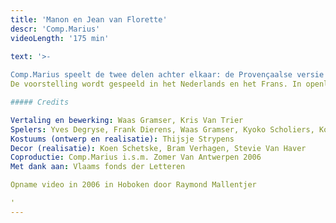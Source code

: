 ```yaml
---
title: 'Manon en Jean van Florette'
descr: 'Comp.Marius'
videoLength: '175 min'

text: '>-
    
Comp.Marius speelt de twee delen achter elkaar: de Provençaalse versie van 'Misdaad en Straf' in openlucht, met tijdens de pauze konijn met pruimen. Marcel Pagnol (1895-1974) beschrijft de Provence in Frankrijk in de jaren '60, moeiteloos te verplaatsen naar het heden.  
De voorstelling wordt gespeeld in het Nederlands en het Frans. In openlucht, in een (laatste) stukje ongerept natuur.

##### Credits

Vertaling en bewerking: Waas Gramser, Kris Van Trier  
Spelers: Yves Degryse, Frank Dierens, Waas Gramser, Kyoko Scholiers, Koen Van Impe, Kris Van Trier  
Kostuums (ontwerp en realisatie): Thijsje Strypens  
Decor (realisatie): Koen Schetske, Bram Verhagen, Stevie Van Haver  
Coproductie: Comp.Marius i.s.m. Zomer Van Antwerpen 2006  
Met dank aan: Vlaams fonds der Letteren

Opname video in 2006 in Hoboken door Raymond Mallentjer

‍'
---
```

